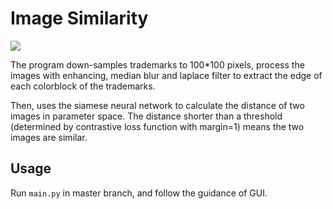 # Image Similarity

![](https://img.shields.io/badge/dependencies-tensorflow%201.15-orange)

The program down-samples trademarks to 100\*100 pixels, process the images with enhancing, median blur and laplace filter to extract the edge of each colorblock of the trademarks.

Then, uses the siamese neural network to calculate the distance of two images in parameter space. The distance shorter than a threshold (determined by contrastive loss function with margin=1) means the two images are similar.

## Usage

Run `main.py` in master branch, and follow the guidance of GUI.
